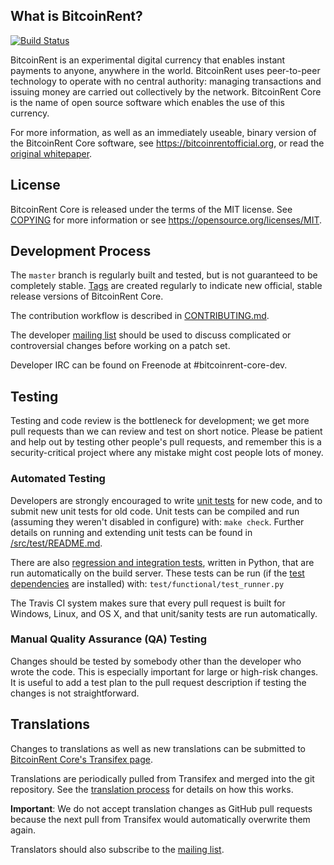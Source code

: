 What is BitcoinRent?
----------------



[![Build Status](https://travis-ci.org/bitcoin/bitcoin.svg?branch=master)](https://travis-ci.org/bitcoin/bitcoin)




BitcoinRent is an experimental digital currency that enables instant payments to
 anyone, anywhere in the world. BitcoinRent uses peer-to-peer technology to operate
 with no central authority: managing transactions and issuing money are carried
out collectively by the network. BitcoinRent Core is the name of open source
software which enables the use of this currency.

For more information, as well as an immediately useable, binary version of
the BitcoinRent Core software, see https://bitcoinrentofficial.org, or read the
[original whitepaper](https://bitcoinrentcore.org/bitcoinrent.pdf).

License
-------

BitcoinRent Core is released under the terms of the MIT license. See [COPYING](COPYING) for more
information or see https://opensource.org/licenses/MIT.

Development Process
-------------------

The `master` branch is regularly built and tested, but is not guaranteed to be
completely stable. [Tags](https://github.com/bitcoinrent/bitcoinrent/tags) are created
regularly to indicate new official, stable release versions of BitcoinRent Core.

The contribution workflow is described in [CONTRIBUTING.md](CONTRIBUTING.md).

The developer [mailing list](https://lists.linuxfoundation.org/mailman/listinfo/bitcoinrent-dev)
should be used to discuss complicated or controversial changes before working
on a patch set.

Developer IRC can be found on Freenode at #bitcoinrent-core-dev.

Testing
-------

Testing and code review is the bottleneck for development; we get more pull
requests than we can review and test on short notice. Please be patient and help out by testing
other people's pull requests, and remember this is a security-critical project where any mistake might cost people
lots of money.

### Automated Testing

Developers are strongly encouraged to write [unit tests](src/test/README.md) for new code, and to
submit new unit tests for old code. Unit tests can be compiled and run
(assuming they weren't disabled in configure) with: `make check`. Further details on running
and extending unit tests can be found in [/src/test/README.md](/src/test/README.md).

There are also [regression and integration tests](/test), written
in Python, that are run automatically on the build server.
These tests can be run (if the [test dependencies](/test) are installed) with: `test/functional/test_runner.py`

The Travis CI system makes sure that every pull request is built for Windows, Linux, and OS X, and that unit/sanity tests are run automatically.

### Manual Quality Assurance (QA) Testing

Changes should be tested by somebody other than the developer who wrote the
code. This is especially important for large or high-risk changes. It is useful
to add a test plan to the pull request description if testing the changes is
not straightforward.

Translations
------------

Changes to translations as well as new translations can be submitted to
[BitcoinRent Core's Transifex page](https://www.transifex.com/projects/p/bitcoinrent/).

Translations are periodically pulled from Transifex and merged into the git repository. See the
[translation process](doc/translation_process.md) for details on how this works.

**Important**: We do not accept translation changes as GitHub pull requests because the next
pull from Transifex would automatically overwrite them again.

Translators should also subscribe to the [mailing list](https://groups.google.com/forum/#!forum/bitcoinrent-translators).
